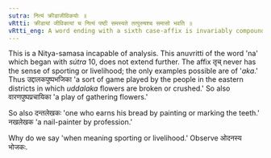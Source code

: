 ```yaml
---
sutra: नित्यं क्रीडाजीविकयोः ॥
vRtti: क्रीडायां जीविकायां च नित्यं पष्ठी समस्यते तत्पुरुषश्च समासो भवति ॥
vRtti_eng: A word ending with a sixth case-affix is invariably compounded with a word ending with _aka_, when these affixes denote a sport or a livelihood; and the compound is _Tat-purusha_.
---
```

This is a Nitya-samasa incapable of analysis. This anuvritti of the word 'na' which began with _sútra_ 10, does not extend further. The affix तृच्  never has the sense of sporting or livelihood; the only examples possible are of '_aka_.' Thus उद्दालकपुष्पभजिका 'a sort of game played by the people in the eastern districts in which _uddalaka_ flowers are broken or crushed.' So also वारणपुष्पप्रचायिका 'a play of gathering flowers.'

So also दन्तलेखकः 'one who earns his bread by painting or marking the teeth.' नखलेखक 'a nail-painter by profession.'

Why do we say 'when meaning sporting or livelihood.' Observe ओदनस्य भोजकः.
